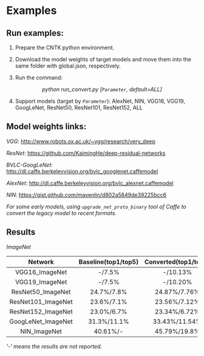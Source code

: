 # Examples

## Run examples:

1. Prepare the CNTK python environment.

2. Download the model weights of target models and move them into the same folder with global.json, respectively.

3. Run the command:

*<center>python run_convert.py [`Parameter`, default=ALL]</center>*

4. Support models (target by *`Parameter`*):
AlexNet, NIN, VGG16, VGG19, GoogLeNet, ResNet50, ResNet101, ResNet152, ALL

## Model weights links:

*VGG*: http://www.robots.ox.ac.uk/~vgg/research/very_deep

*ResNet*: https://github.com/KaimingHe/deep-residual-networks

*BVLC-GoogLeNet*: http://dl.caffe.berkeleyvision.org/bvlc_googlenet.caffemodel

*AlexNet*: http://dl.caffe.berkeleyvision.org/bvlc_alexnet.caffemodel

*NIN*: https://gist.github.com/mavenlin/d802a5849de39225bcc6

*For some early models, using `upgrade_net_proto_binary` tool of Caffe to convert the legacy model to recent formats.*

## Results

*ImageNet*

| Network | Baseline(top1/top5) |    Converted(top1/top5)    | Link                  |
|:--------------:|:---------:|:---------:|:---------:|
| VGG16_ImageNet | -/7.5% | -/10.13% | [VGG_16_ImageNet](./Classification/VGG_ImageNet) |
| VGG19_ImageNet | -/7.5% | -/10.20% | [VGG_19_ImageNet](./Classification/VGG_ImageNet) |
| ResNet50_ImageNet | 24.7%/7.8% | 24.87%/7.76% | [ResNet_50_ImageNet](./Classification/ResNet_ImageNet) |
| ResNet101_ImageNet | 23.6%/7.1% | 23.56%/7.12% | [ResNet_101_ImageNet](./Classification/ResNet_ImageNet) |
| ResNet152_ImageNet | 23.0%/6.7% | 23.34%/6.72% | [ResNet_152_ImageNet](./Classification/ResNet_ImageNet) |
| GoogLeNet_ImageNet | 31.3%/11.1% | 33.43%/11.54% | [GoogLeNet_ImageNet](./Classification/GoogLeNet_ImageNet) |
| NIN_ImageNet | 40.61%/- | 45.79%/19.8% | [NIN_ImageNet](./Classification/NIN_ImageNet) |

*'-' means the results are not reported.*